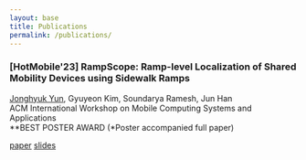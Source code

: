 ```yaml
---
layout: base
title: Publications
permalink: /publications/
---
```


### **[HotMobile'23]** **RampScope: Ramp-level Localization of Shared Mobility Devices using Sidewalk Ramps**  
<u>Jonghyuk Yun</u>, Gyuyeon Kim, Soundarya Ramesh, Jun Han  
ACM International Workshop on Mobile Computing Systems and Applications  
**BEST POSTER AWARD (*Poster accompanied full paper)

[paper](https://dl.acm.org/doi/abs/10.1145/3572864.3580334) [slides](https://drive.google.com/file/d/1fXiNkK_Yi901q7NssSk9TylWzYm1Nvxb/view)